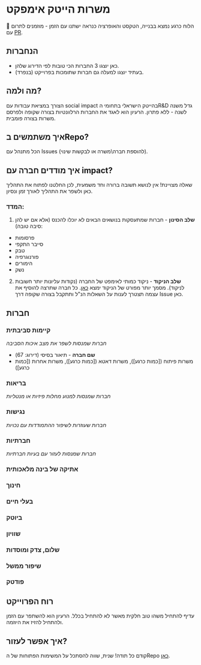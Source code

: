 # משרות הייטק אימפקט
🚧 הלוח כרגע נמצא בבנייה, הטקסט והאופרציה כנראה ישתנו עם הזמן - מוזמנים לתרום עם [PR](https://www.youtube.com/watch?v=rgbCcBNZcdQ).

## הנחברות
- כאן יוצגו 3 החברות הכי טובות לפי הדירוג שלהן.
- בעתיד יוצגו למעלה גם חברות שתומכות בפרוייקט (בנפרד).

## מה ולמה?
הצורך במציאת עבודות עם social impact בהייטק הישראלי בתחומי הR&D גדל משנה לשנה - ללא פתרון.
הרעיון הוא לאגד את החברות הרלוונטיות בצורה שקופה ולפרסם משרות בצורה פומבית.

## איך משתמשים בRepo?
הכל מתנהל עם Issues (להוספת חברה\משרה או לבקשות שינוי).

## איך מודדים חברה עם impact?
שאלה מצויינת! אין לנושא תשובה ברורה וחד משמעית, לכן החלטנו לפתוח את התהליך כאן ולשפר את התהליך לאורך זמן ונסיון.
### המדד:
1. **שלב הסינון** - חברות שמתעסקות בנושאים הבאים לא יוכלו להכנס (אלא אם יש להן סיבה טובה):
  - פרסומות
  - סייבר התקפי
  - טבק
  - פורנוגרפיה
  - הימורים
  - נשק
2. **שלב הניקוד** - ניקוד כמותי לאימפט של החברה (נקודות עליונות יותר חשובות לניקוד). 
מסמך יותר מפורט של הניקוד ימצא [כאן](https://github.com/agamm/impact-israel-jobs/blob/main/RANKING.md).
כל חברה שתרצה להוסיף את עצמה תצטרך לענות על השאלות הנ"ל ותתקבל בצורה שקופה דרך Issue כאן.

## חברות

### קיימות סביבתית
*חברות שמנסות לשפר את מצב איכות הסביבה*
 - **שם חברה** - תיאור בסיסי (דירוג: 67)
  - משרות פיתוח ([כמות כרגע]), משרות דאטא ([כמות כרגע]), משרות אחרות ([כמות כרגע])

### בריאות
*חברות שמנסות למנוע מחלות פיזיות או מנטליות*

### נגישות
*חברות שעוזרות לשיפור ההתמודדות עם נכויות*
 
 ### חברתיות
 *חברות שמנסות לעזור עם בעיות חברתיות*
 
 ### אתיקה של בינה מלאכותית
 
 ### חינוך
 
 ### בעלי חיים

 ### ביוטק

 ### שוויון
 
 ### שלום, צדק ומוסדות
 
 ### שיפור ממשל
 
 ### פודטק
 
 ## רוח הפרוייקט
 עדיף להתחיל משהו טוב חלקית מאשר לא להתחיל בכלל. הרעיון הוא להשתפר עם הזמן ולהתחיל להזיז את היוזמה.
 
 ## איך אפשר לעזור?
 קודם כל תודה! שנית, שווה להסתכל על המשימות הפתוחות של הRepo [כאן](https://github.com/agamm/impact-israel-jobs/labels/help%20wanted).
